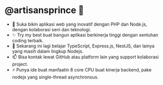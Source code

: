 # @artisansprince 👋

- 👀 Suka bikin aplikasi web yang inovatif dengan PHP dan Node.js, dengan kolaborasi seni dan teknologi.
- ✨ Try my best buat bangun aplikasi berkinerja tinggi dengan sentuhan coding terbaik.
- 🌱 Sekarang ini lagi belajar TypeScript, Express.js, NestJS, dan lainya yang masih dalam lingkup Nodejs.
- 📫 Bisa kontak lewat GitHub atau platform lain yang support kolaborasi project.
- ⚡ Punya ide buat manfaatin 8 core CPU buat kinerja backend, pake nodejs yang single-thread asynchronous.



<!---
artisansprince/artisansprince is a ✨ special ✨ repository because its `README.md` (this file) appears on your GitHub profile.
You can click the Preview link to take a look at your changes.
--->
